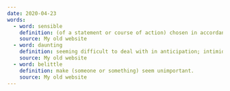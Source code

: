 ```yaml
---
date: 2020-04-23
words:
  - word: sensible
    definition: (of a statement or course of action) chosen in accordance with wisdom or prudence; likely to be of benefit.
    source: My old website
  - word: daunting
    definition: seeming difficult to deal with in anticipation; intimidating.
    source: My old website
  - word: belittle
    definition: make (someone or something) seem unimportant.
    source: My old website
---
```

